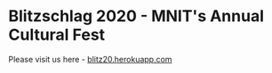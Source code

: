 # Blitzschlag 2020 - MNIT's Annual Cultural Fest
Please visit us here -
[blitz20.herokuapp.com](blitz20.herokuapp.com)
